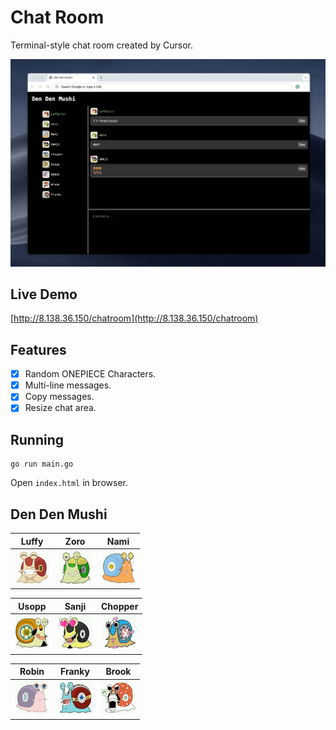 Chat Room
=========

Terminal-style chat room created by Cursor.

![Demo](img/demo.png)

Live Demo
---------

[http://8.138.36.150/chatroom](http://8.138.36.150/chatroom)

Features
--------

- [x] Random ONEPIECE Characters.
- [x] Multi-line messages.
- [x] Copy messages.
- [x] Resize chat area.

Running
-------

```
go run main.go
```

Open `index.html` in browser.

Den Den Mushi
---------

| Luffy                    | Zoro                   | Nami                   |
|:------------------------:|:----------------------:|:----------------------:|
| ![Luffy](img/luffy.jpg)  | ![Zoro](img/zoro.jpg)  | ![Nami](img/nami.jpg)  |

| Usopp                    | Sanji                   | Chopper                   |
|:------------------------:|:-----------------------:|:-------------------------:|
| ![Usopp](img/usopp.jpg)  | ![Sanji](img/sanji.jpg) | ![Chopper](img/chopper.jpg) |

| Robin                    | Franky                   | Brook                   |
|:------------------------:|:------------------------:|:-----------------------:|
| ![Robin](img/robin.jpg)  | ![Franky](img/franky.jpg) | ![Brook](img/brook.jpg) |

